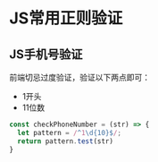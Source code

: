 # JS常用正则验证

## JS手机号验证

前端切忌过度验证，验证以下两点即可：
- 1开头
- 11位数

```javascript
const checkPhoneNumber = (str) => {
  let pattern = /^1\d{10}$/;
  return pattern.test(str)
}
```